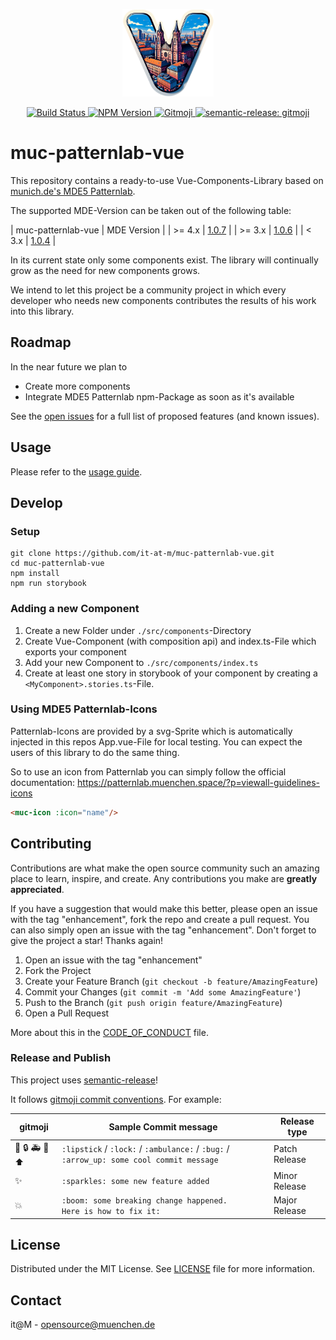 <p align="center">
    <img height="140" src="docs/images/muc-patternlab.png" />
</p>


<p align="center">
	<a href="https://github.com/it-at-m/muc-patternlab-vue/actions/workflows/build.yaml?query=branch%3Amain">
		<img 
            alt="Build Status"
            src="https://img.shields.io/github/actions/workflow/status/it-at-m/muc-patternlab-vue/build.yaml"
        >
	</a>
	<a href="https://www.npmjs.com/package/@muenchen/muc-patternlab-vue/">
		<img 
            alt="NPM Version"
            src="https://img.shields.io/npm/v/%40muenchen%2Fmuc-patternlab-vue"
        >
	</a>
	<a href="https://gitmoji.dev">
		<img 
            alt="Gitmoji"
            src="https://img.shields.io/badge/gitmoji-%20😜%20😍-FFDD67.svg"
        >
	</a>
	<a href="https://github.com/semantic-release/semantic-release">
		<img 
            alt="semantic-release: gitmoji"
            src="https://img.shields.io/badge/semantic--release-gitmoji-e10079?logo=semantic-release"
        >
	</a>
</p>

# muc-patternlab-vue

This repository contains a ready-to-use Vue-Components-Library based
on [munich.de's MDE5 Patternlab](https://patternlab.muenchen.space/). 

The supported MDE-Version can be taken out of the following table:

| muc-patternlab-vue | MDE Version |
| >= 4.x | [1.0.7](https://patternlab.muenchen.space/?p=documentation-changelog) |
| >= 3.x | [1.0.6](https://patternlab.muenchen.space/?p=documentation-changelog) |
| < 3.x | [1.0.4](https://patternlab.muenchen.space/?p=documentation-changelog) |

In its current state only some components exist. The library will continually grow as the need for new components grows.

We intend to let this project be a community project in which every developer who needs new components contributes the
results of his work into this library.

## Roadmap

In the near future we plan to

- Create more components
- Integrate MDE5 Patternlab npm-Package as soon as it's available

See the [open issues](https://github.com/it-at-m/muc-patternlab-vue/issues) for a full list of proposed features (and
known issues).

## Usage

Please refer to the [usage guide](https://it-at-m.github.io/muc-patternlab-vue/?path=/docs/getting-started--docs/).

## Develop

### Setup

```shell
git clone https://github.com/it-at-m/muc-patternlab-vue.git
cd muc-patternlab-vue
npm install
npm run storybook
```

### Adding a new Component

1. Create a new Folder under `./src/components`-Directory
2. Create Vue-Component (with composition api) and index.ts-File which exports your component
3. Add your new Component to `./src/components/index.ts`
4. Create at least one story in storybook of your component by creating a `<MyComponent>.stories.ts`-File.

### Using MDE5 Patternlab-Icons

Patternlab-Icons are provided by a svg-Sprite which is automatically injected in this repos App.vue-File for local
testing. You can expect the users of this library to do the same thing.

So to use an icon from Patternlab you can simply follow the official
documentation: https://patternlab.muenchen.space/?p=viewall-guidelines-icons

```html
<muc-icon :icon="name"/>
```

## Contributing

Contributions are what make the open source community such an amazing place to learn, inspire, and create. Any
contributions you make are **greatly appreciated**.

If you have a suggestion that would make this better, please open an issue with the tag "enhancement", fork the repo and
create a pull request. You can also simply open an issue with the tag "enhancement".
Don't forget to give the project a star! Thanks again!

1. Open an issue with the tag "enhancement"
2. Fork the Project
3. Create your Feature Branch (`git checkout -b feature/AmazingFeature`)
4. Commit your Changes (`git commit -m 'Add some AmazingFeature'`)
5. Push to the Branch (`git push origin feature/AmazingFeature`)
6. Open a Pull Request

More about this in the [CODE_OF_CONDUCT](/CODE_OF_CONDUCT.md) file.

### Release and Publish

This project uses [semantic-release](https://github.com/semantic-release/semantic-release)!

It follows [gitmoji commit conventions](https://gitmoji.dev/). For example:

| gitmoji                                        | Sample Commit message                                                                    | Release type  |
|------------------------------------------------|------------------------------------------------------------------------------------------|---------------|
| :lipstick: :lock: :ambulance: :bug: :arrow_up: | `:lipstick` / `:lock:` / `:ambulance:` / `:bug:` / `:arrow_up: some cool commit message` | Patch Release |
| :sparkles:                                     | `:sparkles: some new feature added`                                                      | Minor Release |
| :boom:                                         | `:boom: some breaking change happened.`<br>` Here is how to fix it: `                    | Major Release |

## License

Distributed under the MIT License. See [LICENSE](LICENSE) file for more information.

## Contact

it@M - opensource@muenchen.de
